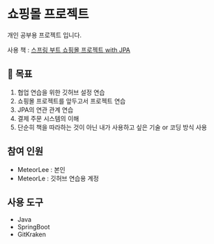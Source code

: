 # 쇼핑몰 프로젝트

개인 공부용 프로젝트 입니다.

사용 책 : [스프링 부트 쇼핑몰 프로젝트 with JPA](http://www.yes24.com/Product/Goods/103453774)

## 🚩 목표

1. 협업 연습을 위한 깃허브 설정 연습
2. 쇼핑몰 프로젝트를 앞두고서 프로젝트 연습
3. JPA의 연관 관계 연습
4. 결제 주문 시스템의 이해
5. 단순히 책을 따라하는 것이 아닌 내가 사용하고 싶은 기술 or 코딩 방식 사용

## 참여 인원

- MeteorLee : 본인
- MeteorLe : 깃허브 연습용 계정

## 사용 도구

- Java
- SpringBoot
- GitKraken

